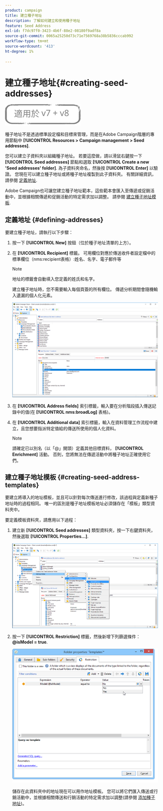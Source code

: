 ```yaml
---
product: campaign
title: 建立種子地址
description: 了解如何建立和使用種子地址
feature: Seed Address
exl-id: f7dc97f0-3423-4b6f-88e2-08180f9adf8a
source-git-commit: 0065a25250d73c71e7569768a38b5836cccab992
workflow-type: tm+mt
source-wordcount: '413'
ht-degree: 1%

---
```


# 建立種子地址{#creating-seed-addresses}

![](../../assets/common.svg)

種子地址不是透過標準設定檔和目標來管理，而是在Adobe Campaign階層的專用節點中 **[!UICONTROL Resources > Campaign management > Seed addresses]**.

您可以建立子資料夾以組織種子地址。 若要這麼做，請以滑鼠右鍵按一下 **[!UICONTROL Seed addresses]** 節點和選取 **[!UICONTROL Create a new 'Seed addresses' folder]**. 為子資料夾命名，然後按 **[!UICONTROL Enter]** 以驗證。 您現在可以建立種子地址或將種子地址複製到此子資料夾。 有關詳細資訊，請參閱 [定義地址](#defining-addresses).

Adobe Campaign也可讓您建立種子地址範本，這些範本會匯入至傳遞或促銷活動中，並根據相關傳遞和促銷活動的特定需求加以調整。 請參閱 [建立種子地址模板](#creating-seed-address-templates).

## 定義地址 {#defining-addresses}

要建立種子地址，請執行以下步驟：

1. 按一下 **[!UICONTROL New]** 按鈕（位於種子地址清單的上方）。
1. 在 **[!UICONTROL Recipient]** 標籤。 可用欄位對應於傳送收件者設定檔中的標準欄位（nms:recipient表格）:姓名、名字、電子郵件等

   >[!NOTE]
   >
   >地址的標籤會自動填入您定義的姓氏和名字。
   >
   >建立種子地址時，您不需要輸入每個頁簽的所有欄位。 傳遞分析期間會隨機輸入遺漏的個人化元素。

   ![](assets/s_ncs_user_seedlist_new_address.png)

1. 在 **[!UICONTROL Address fields]** 索引標籤，輸入要在分析階段插入傳送記錄中的值(在 **[!UICONTROL nms:broadLog]** 表格)。

1. 在 **[!UICONTROL Additional data]** 索引標籤，輸入在資料管理工作流程中建立，且您想要指派特定值給的傳送所使用的個人化資料。

   >[!NOTE]
   >
   >請確定已以別名（以「@」開頭）定義其他目標資料， **[!UICONTROL Enrichment]** 活動。 否則，您將無法在傳遞活動中將種子地址正確使用它們。

## 建立種子地址模板 {#creating-seed-address-templates}

要建立將導入的地址模板，並且可以針對每次傳送進行修改，該過程與定義新種子地址時的過程相同。 唯一的區別是種子地址模板地址必須儲存在「模板」類型資料夾中。

要定義模板資料夾，請應用以下過程：

1. 建立新 **[!UICONTROL Seed addresses]** 類型資料夾，按一下右鍵資料夾，然後選取 **[!UICONTROL Properties...]**.

   ![](assets/s_ncs_user_seedlist_template_folder.png)

1. 按一下 **[!UICONTROL Restriction]** 標籤，然後新增下列篩選條件： **@isModel = true**.

   ![](assets/s_ncs_user_seedlist_folder_is_model.png)

   儲存在此資料夾中的地址現在可以用作地址模板。 您可以將它們匯入傳送或行銷活動中，並根據相關傳送和行銷活動的特定需求加以調整(請參閱 [添加種子地址](adding-seed-addresses.md))。
